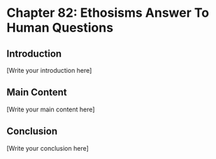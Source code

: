 # Chapter 82: Ethosisms Answer To Human Questions

## Introduction

[Write your introduction here]

## Main Content

[Write your main content here]

## Conclusion

[Write your conclusion here]